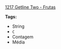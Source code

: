 [1217 Getline Two - Frutas](https://www.urionlinejudge.com.br/judge/pt/problems/view/1217)

**Tags:**
- String
- `C`
- Contagem
- Média